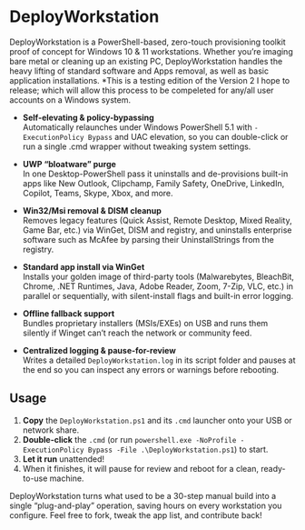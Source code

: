 # DeployWorkstation

DeployWorkstation is a PowerShell-based, zero-touch provisioning toolkit proof of concept for Windows 10 & 11 workstations. 
Whether you’re imaging bare metal or cleaning up an existing PC, DeployWorkstation handles the heavy lifting of standard software and Apps removal, as well as basic application installations.
*This is a testing edition of the Version 2 I hope to release; which will allow this process to be compeleted for any/all user accounts on a Windows system.

- **Self-elevating & policy-bypassing**  
  Automatically relaunches under Windows PowerShell 5.1 with `-ExecutionPolicy Bypass` and UAC elevation, so you can double-click or run a single .cmd wrapper without tweaking system settings.

- **UWP “bloatware” purge**  
  In one Desktop-PowerShell pass it uninstalls and de-provisions built-in apps like New Outlook, Clipchamp, Family Safety, OneDrive, LinkedIn, Copilot, Teams, Skype, Xbox, and more.

- **Win32/Msi removal & DISM cleanup**  
  Removes legacy features (Quick Assist, Remote Desktop, Mixed Reality, Game Bar, etc.) via WinGet, DISM and registry, and uninstalls enterprise software such as McAfee by parsing their UninstallStrings from the registry.

- **Standard app install via WinGet**  
  Installs your golden image of third-party tools (Malwarebytes, BleachBit, Chrome, .NET Runtimes, Java, Adobe Reader, Zoom, 7-Zip, VLC, etc.) in parallel or sequentially, with silent-install flags and built-in error logging.

- **Offline fallback support**  
  Bundles proprietary installers (MSIs/EXEs) on USB and runs them silently if Winget can’t reach the network or community feed.

- **Centralized logging & pause-for-review**  
  Writes a detailed `DeployWorkstation.log` in its script folder and pauses at the end so you can inspect any errors or warnings before rebooting.

## Usage

1. **Copy** the `DeployWorkstation.ps1` and its `.cmd` launcher onto your USB or network share.  
2. **Double-click** the `.cmd` (or run `powershell.exe -NoProfile -ExecutionPolicy Bypass -File .\DeployWorkstation.ps1`) to start.  
3. **Let it run** unattended!
4. When it finishes, it will pause for review and reboot for a clean, ready-to-use machine.

DeployWorkstation turns what used to be a 30-step manual build into a single “plug-and-play” operation, saving hours on every workstation you configure. 
Feel free to fork, tweak the app list, and contribute back!  
